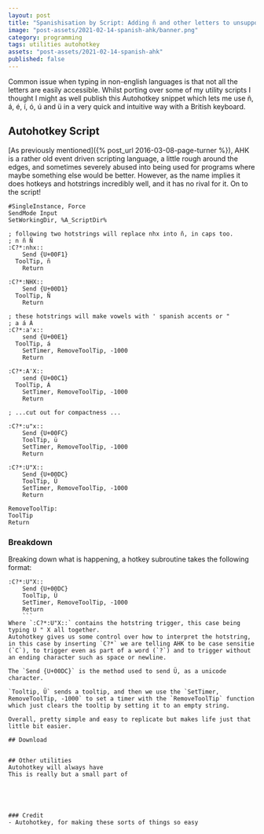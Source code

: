 ```yaml
---
layout: post
title: "Spanishisation by Script: Adding ñ and other letters to unsupported keyboards"
image: "post-assets/2021-02-14-spanish-ahk/banner.png"
category: programming
tags: utilities autohotkey
assets: "post-assets/2021-02-14-spanish-ahk"
published: false
---
```


Common issue when typing in non-english languages is that not all the letters are easily accessible. Whilst porting over some of my utility scripts I thought I might as well publish this Autohotkey snippet which lets me use ñ, á, é, í, ó, ú and ü in a very quick and intuitive way with a British keyboard.

## Autohotkey Script
[As previously mentioned]({% post_url 2016-03-08-page-turner %}), AHK is a rather old event driven scripting language, a little rough around the edges, and sometimes severely abused into being used for programs where maybe something else would be better. However, as the name implies it does hotkeys and hotstrings incredibly well, and it has no rival for it. On to the script!

```
#SingleInstance, Force
SendMode Input
SetWorkingDir, %A_ScriptDir%

; following two hotstrings will replace nhx into ñ, in caps too.
; n ñ Ñ
:C?*:nhx::
	Send {U+00F1}
  ToolTip, ñ
	Return

:C?*:NHX::
	Send {U+00D1}
  ToolTip, Ñ
	Return

; these hotstrings will make vowels with ' spanish accents or "
; a á Á
:C?*:a'x::
	send {U+00E1}
  ToolTip, á
	SetTimer, RemoveToolTip, -1000
	Return

:C?*:A'X::
	send {U+00C1}
  ToolTip, Á
	SetTimer, RemoveToolTip, -1000
	Return

; ...cut out for compactness ...

:C?*:u"x::
	Send {U+00FC}
    ToolTip, ü
	SetTimer, RemoveToolTip, -1000
	Return

:C?*:U"X::
	Send {U+00DC}
    ToolTip, Ü
	SetTimer, RemoveToolTip, -1000
	Return

RemoveToolTip:
ToolTip
Return
```

### Breakdown
Breaking down what is happening, a hotkey subroutine takes the following format:
```
:C?*:U"X::
	Send {U+00DC}
    ToolTip, Ü
	SetTimer, RemoveToolTip, -1000
	Return
    ```
Where `:C?*:U"X::` contains the hotstring trigger, this case being typing U " X all together.
Autohotkey gives us some control over how to interpret the hotstring, in this case by inserting `C?*` we are telling AHK to be case sensitie (`C`), to trigger even as part of a word (`?`) and to trigger without an ending character such as space or newline.

The `Send {U+00DC}` is the method used to send Ü, as a unicode character.

`Tooltip, Ü` sends a tooltip, and then we use the `SetTimer, RemoveToolTip, -1000` to set a timer with the `RemoveToolTip` function which just clears the tooltip by setting it to an empty string.

Overall, pretty simple and easy to replicate but makes life just that little bit easier.

## Download


## Other utilities
Autohotkey will always have
This is really but a small part of





### Credit
- Autohotkey, for making these sorts of things so easy
